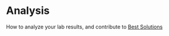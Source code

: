 # <a name="analysis"></a>Analysis

How to analyze your lab results, and contribute to [Best Solutions](#solutions)